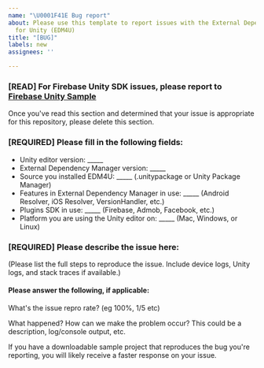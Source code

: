 ```yaml
---
name: "\U0001F41E Bug report"
about: Please use this template to report issues with the External Dependency Manager
  for Unity (EDM4U)
title: "[BUG]"
labels: new
assignees: ''

---
```


<!-- DO NOT DELETE
validate_template=true
template_path=.github/ISSUE_TEMPLATE/issue.md
-->

### [READ] For Firebase Unity SDK issues, please report to [Firebase Unity Sample](https://github.com/firebase/quickstart-unity/issues/new/choose)

Once you've read this section and determined that your issue is appropriate for this repository, please delete this section.

### [REQUIRED] Please fill in the following fields:

  * Unity editor version: _____
  * External Dependency Manager version: _____
  * Source you installed EDM4U: _____ (.unitypackage or Unity Package Manager)
  * Features in External Dependency Manager in use: _____ (Android Resolver, iOS Resolver, VersionHandler, etc.)
  * Plugins SDK in use: _____ (Firebase, Admob, Facebook, etc.)
  * Platform you are using the Unity editor on: _____ (Mac, Windows, or Linux)

### [REQUIRED] Please describe the issue here:
(Please list the full steps to reproduce the issue. Include device logs, Unity logs, and stack traces if available.)

#### Please answer the following, if applicable:
What's the issue repro rate? (eg 100%, 1/5 etc)

What happened? How can we make the problem occur?
This could be a description, log/console output, etc.

If you have a downloadable sample project that reproduces the bug you're reporting, you will
likely receive a faster response on your issue.
